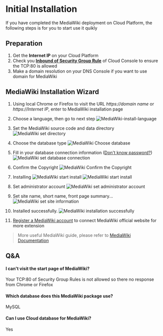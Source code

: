 # Initial Installation

If you have completed the MediaWiki deployment on Cloud Platform, the following steps is for you to start use it quikly

## Preparation

1. Get the **Internet IP** on your Cloud Platform
2. Check you **[Inbound of Security Group Rule](https://support.websoft9.com/docs/faq/tech-instance.html)** of Cloud Console to ensure the TCP:80 is allowed
3. Make a domain resolution on your DNS Console if you want to use domain for MediaWiki

## MediaWiki Installation Wizard

1. Using local Chrome or Firefox to visit the URL *https://domain name* or *https://Internet IP*, enter to MediaWiki installation page

2. Choose a language, then go to next step
   ![MediaWiki-install-language](https://libs.websoft9.com/Websoft9/DocsPicture/en/moodle/md01.png)

3. Set the MediaWiki source code and data directory
   ![MediaWiki set directory](https://libs.websoft9.com/Websoft9/DocsPicture/en/moodle/md02.png)

4. Choose the database type
   ![MediaWiki Choose database](https://libs.websoft9.com/Websoft9/DocsPicture/en/moodle/md03.png)

5. Fill in your database connection information ([Don't know password?](/stack-accounts.html#mysql))
   ![MediaWiki set database connection](https://libs.websoft9.com/Websoft9/DocsPicture/en/moodle/md04.png)

6. Confirm the Copyright
   ![MediaWiki Confirm the Copyright](https://libs.websoft9.com/Websoft9/DocsPicture/en/moodle/md05.png)

7. Installing
   ![MediaWiki start install](https://libs.websoft9.com/Websoft9/DocsPicture/en/moodle/md06.png)
   ![MediaWiki start install](https://libs.websoft9.com/Websoft9/DocsPicture/en/moodle/md07.png)

8. Set administrator account
   ![MediaWiki set administrator account](https://libs.websoft9.com/Websoft9/DocsPicture/en/moodle/md08.png)

9. Set site name, short name, front page summary...
   ![MediaWiki set site information](https://libs.websoft9.com/Websoft9/DocsPicture/en/moodle/md09.png)

10. Installed successfully.
   ![MediaWiki installation successfully](https://libs.websoft9.com/Websoft9/DocsPicture/en/moodle/md10.png)

11. [Register a MediaWiki account](/solution-more.html#moodle-register) to connect MediaWiki official website for more extension

> More useful MediaWiki guide, please refer to [MediaWiki Documentation](https://docs.moodle.org)

## Q&A

#### I can't visit the start page of MediaWiki?

Your TCP:80 of Security Group Rules is not allowed so there no response from Chrome or Firefox

#### Which database does this MediaWiki package use?

MySQL

#### Can I use Cloud database for MediaWiki?

Yes
